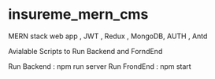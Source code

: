 # insureme_mern_cms
MERN stack web app , JWT , Redux , MongoDB, AUTH , Antd

Avialable Scripts to Run Backend and ForndEnd

Run Backend : npm run server
Run FrondEnd : npm start


